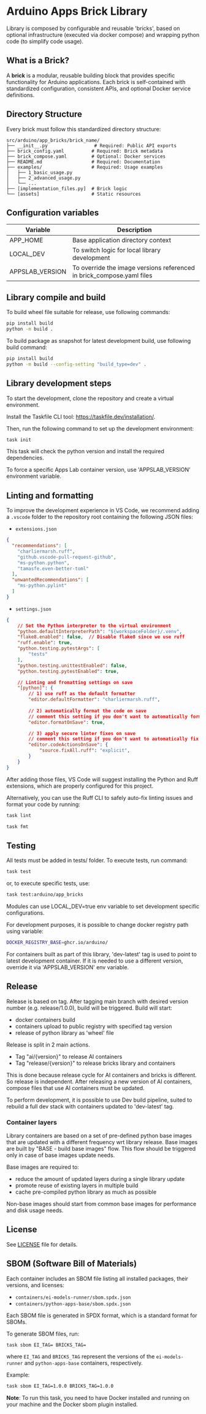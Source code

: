 # Arduino Apps Brick Library

Library is composed by configurable and reusable 'bricks', based on optional infrastructure (executed via docker compose) and wrapping python code (to simplify code usage). 

## What is a Brick?

A **brick** is a modular, reusable building block that provides specific functionality for Arduino applications. Each brick is self-contained with standardized configuration, consistent APIs, and optional Docker service definitions.

## Directory Structure

Every brick must follow this standardized directory structure:

```
src/arduino/app_bricks/brick_name/
├── __init__.py                 # Required: Public API exports
├── brick_config.yaml          # Required: Brick metadata
├── brick_compose.yaml         # Optional: Docker services
├── README.md                  # Required: Documentation
├── examples/                  # Required: Usage examples
│   ├── 1_basic_usage.py
│   ├── 2_advanced_usage.py
│   └── ...
├── [implementation_files.py]  # Brick logic
└── [assets]                   # Static resources
```

## Configuration variables

| Variable  | Description |
| ------------- | ------------- |
| APP_HOME  | Base application directory context  |
| LOCAL_DEV | To switch logic for local library development |
| APPSLAB_VERSION | To override the image versions referenced in brick_compose.yaml files |

## Library compile and build 

To build wheel file suitable for release, use following commands:
```sh
pip install build
python -m build .
```
To build package as snapshot for latest development build, use following build command:
```sh
pip install build
python -m build --config-setting "build_type=dev" .
```

## Library development steps
To start the development, clone the repository and create a virtual environment.

Install the Taskfile CLI tool: https://taskfile.dev/installation/.

Then, run the following command to set up the development environment:

```sh
task init
```

This task will check the python version and install the required dependencies.

To force a specific Apps Lab container version, use 'APPSLAB_VERSION' environment variable.

## Linting and formatting

To improve the development experience in VS Code, we recommend adding a `.vscode` folder to the repository root containing the following JSON files:

- `extensions.json`

```json
{
  "recommendations": [
    "charliermarsh.ruff",
    "github.vscode-pull-request-github",
    "ms-python.python",
    "tamasfe.even-better-toml"
  ],
  "unwantedRecommendations": [
    "ms-python.pylint"
  ]
}
```

- `settings.json`

```json
{
    // Set the Python interpreter to the virtual environment
    "python.defaultInterpreterPath": "${workspaceFolder}/.venv",
    "flake8.enabled": false,  // Disable flake8 since we use ruff
    "ruff.enable": true,
    "python.testing.pytestArgs": [
        "tests"
    ],
    "python.testing.unittestEnabled": false,
    "python.testing.pytestEnabled": true,

    // Linting and fromatting settings on save
    "[python]": {
        // 1) use ruff as the default formatter
        "editor.defaultFormatter": "charliermarsh.ruff",
        
        // 2) automatically format the code on save
        // comment this setting if you don't want to automatically format your code on save
        "editor.formatOnSave": true,

        // 3) apply secure linter fixes on save
        // comment this setting if you don't want to automatically fix with the linter your code on save
        "editor.codeActionsOnSave": {
            "source.fixAll.ruff": "explicit",
        }
    }
}
```

After adding those files, VS Code will suggest installing the Python and Ruff extensions, which are properly configured for this project.

Alternatively, you can use the Ruff CLI to safely auto-fix linting issues and format your code by running:

```sh
task lint
```

```sh
task fmt
```

## Testing

All tests must be added in tests/ folder. To execute tests, run command:
```sh
task test
```

or, to execute specific tests, use:
```sh
task test:arduino/app_bricks
```

Modules can use LOCAL_DEV=true env variable to set development specific configurations.

For development purposes, it is possible to change docker registry path using variable:
```sh
DOCKER_REGISTRY_BASE=ghcr.io/arduino/
```
For containers built as part of this library, 'dev-latest' tag is used to point to latest development container.
If it is needed to use a different version, override it via 'APPSLAB_VERSION' env variable.

## Release

Release is based on tag. After tagging main branch with desired version number (e.g. release/1.0.0), build will be triggered.
Build will start:
* docker containers build
* containers upload to public registry with specified tag version
* release of python library as 'wheel' file

Release is split in 2 main actions.
* Tag "ai/{version}" to release AI containers
* Tag "release/{version}" to release bricks library and containers

This is done because release cycle for AI containers and bricks is different. So release is independent.
After releasing a new version of AI containers, compose files that use AI containers must be updated.

To perform development, it is possible to use Dev build pipeline, suited to rebuild a full dev stack with containers updated to 'dev-latest' tag.

### Container layers

Library containers are based on a set of pre-defined python base images that are updated with a different frequency wrt library release.
Base images are built by "BASE - build base images" flow. This flow should be triggered only in case of base images update needs.

Base images are required to:
* reduce the amount of updated layers during a single library update
* promote reuse of existing layers in multiple build
* cache pre-compiled python library as much as possible

Non-base images should start from common base images for performance and disk usage needs.

## License
See [LICENSE](./LICENSE.txt) file for details.

## SBOM (Software Bill of Materials)
Each container includes an SBOM file listing all installed packages, their versions, and licenses:

- `containers/ei-models-runner/sbom.spdx.json`
- `containers/python-apps-base/sbom.spdx.json`

Each SBOM file is generated in SPDX format, which is a standard format for SBOMs.

To generate SBOM files, run:
```sh
task sbom EI_TAG= BRICKS_TAG=
```
where `EI_TAG` and `BRICKS_TAG` represent the versions of the `ei-models-runner` and `python-apps-base` containers, 
respectively.

Example:
```sh
task sbom EI_TAG=1.0.0 BRICKS_TAG=1.0.0
```

**Note**: To run this task, you need to have Docker installed and running on your machine 
and the Docker sbom plugin installed.
